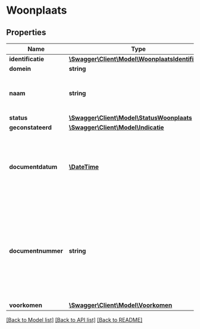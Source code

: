 # Woonplaats

## Properties
Name | Type | Description | Notes
------------ | ------------- | ------------- | -------------
**identificatie** | [**\Swagger\Client\Model\WoonplaatsIdentificatie**](WoonplaatsIdentificatie.md) |  | 
**domein** | **string** | NL.IMBAG.Woonplaats | 
**naam** | **string** | De benaming van een door het gemeentebestuur aangewezen woonplaats. | 
**status** | [**\Swagger\Client\Model\StatusWoonplaats**](StatusWoonplaats.md) |  | 
**geconstateerd** | [**\Swagger\Client\Model\Indicatie**](Indicatie.md) |  | 
**documentdatum** | [**\DateTime**](\DateTime.md) | De datum waarop het brondocument is vastgesteld, op basis waarvan een opname, mutatie of een verwijdering van gegevens ten aanzien van een object heeft plaatsgevonden. | 
**documentnummer** | **string** | De unieke aanduiding van het brondocument op basis waarvan een opname, mutatie of een verwijdering van gegevens ten aanzien van een woonplaats heeft plaatsgevonden, binnen een gemeente. Alle karakters uit de MES-1 karakterset zijn toegestaan. | 
**voorkomen** | [**\Swagger\Client\Model\Voorkomen**](Voorkomen.md) |  | 

[[Back to Model list]](../../README.md#documentation-for-models) [[Back to API list]](../../README.md#documentation-for-api-endpoints) [[Back to README]](../../README.md)


